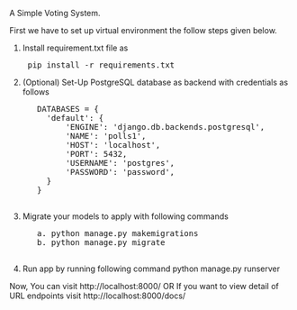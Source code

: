 A Simple Voting System.

First we have to set up virtual environment the follow steps given below.

1. Install requirement.txt file as
    <pre> pip install -r requirements.txt </pre>

2. (Optional) Set-Up PostgreSQL database as backend with credentials as follows

    <pre>
      DATABASES = {
        'default': {
            'ENGINE': 'django.db.backends.postgresql',
            'NAME': 'polls1',
            'HOST': 'localhost',
            'PORT': 5432,
            'USERNAME': 'postgres',
            'PASSWORD': 'password',
        }
      }
    </pre>
  
3. Migrate your models to apply with following commands
    <pre>
      a. python manage.py makemigrations
      b. python manage.py migrate
    </pre>

4. Run app by running following command
  python manage.py runserver

Now, You can visit http://localhost:8000/ OR If you want to view detail of URL endpoints visit http://localhost:8000/docs/ 
